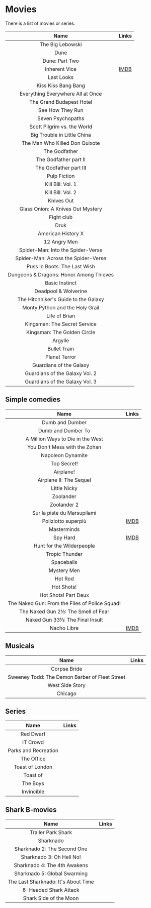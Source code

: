 # Movies

There is a list of movies or series.

| Name                                    | Links                                         |
|:---------------------------------------:|:---------------------------------------------:|
| The Big Lebowski                        |                                               |
| Dune                                    |                                               |
| Dune: Part Two                          |                                               |
| Inherent Vice                           | [IMDB](https://www.imdb.com/title/tt1791528/) |
| Last Looks                              |                                               |
| Kiss Kiss Bang Bang                     |                                               |
| Everything Everywhere All at Once       |                                               |
| The Grand Budapest Hotel                |                                               |
| See How They Run                        |                                               |
| Seven Psychopaths                       |                                               |
| Scott Pilgrim vs. the World             |                                               |
| Big Trouble in Little China             |                                               |
| The Man Who Killed Don Quixote          |                                               |
| The Godfather                           |                                               |
| The Godfather part II                   |                                               |
| The Godfather part III                  |                                               |
| Pulp Fiction                            |                                               |
| Kill Bill: Vol. 1                       |                                               |
| Kill Bill: Vol. 2                       |                                               |
| Knives Out                              |                                               |
| Glass Onion: A Knives Out Mystery       |                                               |
| Fight club                              |                                               |
| Druk                                    |                                               |
| American History X                      |                                               |
| 12 Angry Men                            |                                               |
| Spider-Man: Into the Spider-Verse       |                                               |
| Spider-Man: Across the Spider-Verse     |                                               |
| Puss in Boots: The Last Wish            |                                               |
| Dungeons & Dragons: Honor Among Thieves |                                               |
| Basic Instinct                          |                                               |
| Deadpool & Wolverine                    |                                               |
| The Hitchhiker's Guide to the Galaxy    |                                               |
| Monty Python and the Holy Grail         |                                               |
| Life of Brian                           |                                               |
| Kingsman: The Secret Service            |                                               |
| Kingsman: The Golden Circle             |                                               |
| Argylle                                 |                                               |
| Bullet Train                            |                                               |
| Planet Terror                           |                                               |
| Guardians of the Galaxy                 |                                               |
| Guardians of the Galaxy Vol. 2          |                                               |
| Guardians of the Galaxy Vol. 3          |                                               |

## Simple comedies

| Name                                           | Links                                         |
|:----------------------------------------------:|:---------------------------------------------:|
| Dumb and Dumber                                |                                               |
| Dumb and Dumber To                             |                                               |
| A Million Ways to Die in the West              |                                               |
| You Don't Mess with the Zohan                  |                                               |
| Napoleon Dynamite                              |                                               |
| Top Secret!                                    |                                               |
| Airplane!                                      |                                               |
| Airplane II: The Sequel                        |                                               |
| Little Nicky                                   |                                               |
| Zoolander                                      |                                               |
| Zoolander 2                                    |                                               |
| Sur la piste du Marsupilami                    |                                               |
| Poliziotto superpiù                            | [IMDB](https://www.imdb.com/title/tt0082924/) |
| Masterminds                                    |                                               |
| Spy Hard                                       | [IMDB](https://www.imdb.com/title/tt0117723/) |
| Hunt for the Wilderpeople                      |                                               |
| Tropic Thunder                                 |                                               |
| Spaceballs                                     |                                               |
| Mystery Men                                    |                                               |
| Hot Rod                                        |                                               |
| Hot Shots!                                     |                                               |
| Hot Shots! Part Deux                           |                                               |
| The Naked Gun: From the Files of Police Squad! |                                               |
| The Naked Gun 2½: The Smell of Fear            |                                               |
| Naked Gun 33⅓: The Final Insult                |                                               |
| Nacho Libre                                    | [IMDB](https://www.imdb.com/title/tt0457510/) |

## Musicals

| Name                                           | Links |
|:----------------------------------------------:|:-----:|
| Corpse Bride                                   |       |
| Sweeney Todd: The Demon Barber of Fleet Street |       |
| West Side Story                                |       |
| Chicago                                        |       |

## Series

| Name                 | Links |
|:--------------------:|:-----:|
| Red Dwarf            |       |
| IT Crowd             |       |
| Parks and Recreation |       |
| The Office           |       |
| Toast of London      |       |
| Toast of             |       |
| The Boys             |       |
| Invincible           |       |

## Shark B-movies

| Name                                | Links |
|:-----------------------------------:|:-----:|
| Trailer Park Shark                  |       |
| Sharknado                           |       |
| Sharknado 2: The Second One         |       |
| Sharknado 3: Oh Hell No!            |       |
| Sharknado 4: The 4th Awakens        |       |
| Sharknado 5: Global Swarming        |       |
| The Last Sharknado: It's About Time |       |
| 6-Headed Shark Attack               |       |
| Shark Side of the Moon              |       |
